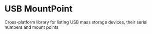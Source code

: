 # USB MountPoint

Cross-platform library for listing USB mass storage devices, their serial numbers and mount points
